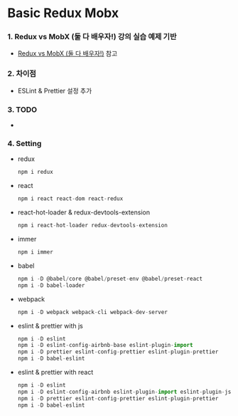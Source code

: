 # Basic Redux Mobx

### 1. Redux vs MobX (둘 다 배우자!) 강의 실습 예제 기반

* [Redux vs MobX (둘 다 배우자!)](https://www.inflearn.com/course/redux-mobx-%EC%83%81%ED%83%9C%EA%B4%80%EB%A6%AC-%EB%8F%84%EA%B5%AC# "Redux vs MobX (둘 다 배우자!)") 참고

### 2. 차이점

* ESLint & Prettier 설정 추가

### 3. TODO

*

### 4. Setting

* redux  
  
    ``` javascript
    npm i redux
    ```

* react
  
    ``` javascript
    npm i react react-dom react-redux
    ```

* react-hot-loader & redux-devtools-extension
  
    ``` javascript
    npm i react-hot-loader redux-devtools-extension
    ```

* immer
  
  ``` javascript
  npm i immer
  ```

* babel
  
    ``` javascript
    npm i -D @babel/core @babel/preset-env @babel/preset-react
    npm i -D babel-loader
    ```

* webpack

    ``` javascript
    npm i -D webpack webpack-cli webpack-dev-server
    ```

* eslint & prettier with js
  
    ``` javascript
    npm i -D eslint
    npm i -D eslint-config-airbnb-base eslint-plugin-import
    npm i -D prettier eslint-config-prettier eslint-plugin-prettier
    npm i -D babel-eslint
    ```

* eslint & prettier with react
  
    ``` javascript
    npm i -D eslint
    npm i -D eslint-config-airbnb eslint-plugin-import eslint-plugin-jsx-a11y eslint-plugin-react eslint-plugin-react-hooks
    npm i -D prettier eslint-config-prettier eslint-plugin-prettier
    npm i -D babel-eslint
    ```
